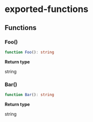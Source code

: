 # exported-functions

## Functions

### Foo()

```typescript
function Foo(): string
```

**Return type**

string


### Bar()

```typescript
function Bar(): string
```

**Return type**

string


